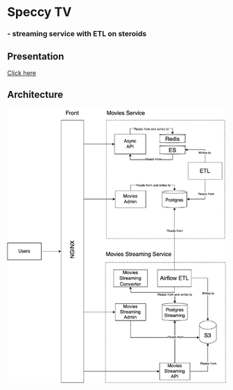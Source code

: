 # Speccy TV 
### - streaming service with ETL on steroids

## Presentation

[Click here](docs/presentation)

## Architecture

![architecture](docs/architecture/architecture.png)